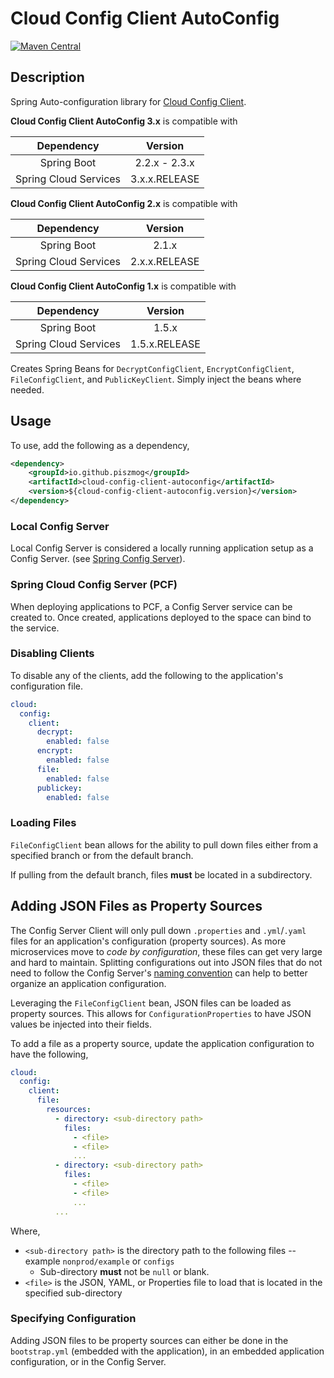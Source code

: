 # Cloud Config Client AutoConfig

[![Maven Central](https://maven-badges.herokuapp.com/maven-central/io.github.piszmog/cloud-config-client-autoconfig/badge.svg?style=plastic)](https://maven-badges.herokuapp.com/maven-central/io.github.piszmog/cloud-config-client-autoconfig)

## Description
Spring Auto-configuration library for [Cloud Config Client](https://github.com/Piszmog/cloud-config-client).

__Cloud Config Client AutoConfig 3.x__ is compatible with

| Dependency | Version |
| :---: | :---: |
| Spring Boot | 2.2.x - 2.3.x |
| Spring Cloud Services | 3.x.x.RELEASE |

__Cloud Config Client AutoConfig 2.x__ is compatible with

| Dependency | Version |
| :---: | :---: |
| Spring Boot | 2.1.x |
| Spring Cloud Services | 2.x.x.RELEASE |

__Cloud Config Client AutoConfig 1.x__ is compatible with

| Dependency | Version |
| :---: | :---: |
| Spring Boot | 1.5.x |
| Spring Cloud Services | 1.5.x.RELEASE |

Creates Spring Beans for `DecryptConfigClient`, `EncryptConfigClient`, `FileConfigClient`, and `PublicKeyClient`. Simply
inject the beans where needed.

## Usage
To use, add the following as a dependency,

```xml
<dependency>
    <groupId>io.github.piszmog</groupId>
    <artifactId>cloud-config-client-autoconfig</artifactId>
    <version>${cloud-config-client-autoconfig.version}</version>
</dependency>
```

### Local Config Server
Local Config Server is considered a locally running application setup as a Config Server. 
(see [Spring Config Server](https://github.com/spring-cloud/spring-cloud-config/tree/master/spring-cloud-config-server)).

### Spring Cloud Config Server (PCF)
When deploying applications to PCF, a Config Server service can be created to. Once created,
applications deployed to the space can bind to the service.

### Disabling Clients
To disable any of the clients, add the following to the application's configuration file.

```yaml
cloud:
  config:
    client:
      decrypt:
        enabled: false
      encrypt:
        enabled: false
      file:
        enabled: false
      publickey:
        enabled: false
```

### Loading Files
`FileConfigClient` bean allows for the ability to pull down files either from a specified branch or from the default branch.

If pulling from the default branch, files __must__ be located in a subdirectory.

## Adding JSON Files as Property Sources
The Config Server Client will only pull down `.properties` and `.yml`/`.yaml` files for an application's configuration (property sources). As 
more microservices move to _code by configuration_, these files can get very large and hard to maintain. Splitting configurations 
out into JSON files that do not need to follow the Config Server's [naming convention](https://cloud.spring.io/spring-cloud-static/spring-cloud-config/1.3.1.RELEASE/#_quick_start) 
can help to better organize an application configuration.

Leveraging the `FileConfigClient` bean, JSON files can be loaded as property sources. This allows for `ConfigurationProperties` 
to have JSON values be injected into their fields.

To add a file as a property source, update the application configuration to have the following,
```yaml
cloud:
  config:
    client:
      file:
        resources:
          - directory: <sub-directory path>
            files:
              - <file>
              - <file>
              ...
          - directory: <sub-directory path>
            files:
              - <file>
              - <file>
              ...
          ...
```

Where,
- `<sub-directory path>` is the directory path to the following files -- example `nonprod/example` or `configs`
  - Sub-directory __must__ not be `null` or blank.
- `<file>` is the JSON, YAML, or Properties file to load that is located in the specified sub-directory

### Specifying Configuration
Adding JSON files to be property sources can either be done in the `bootstrap.yml` (embedded with the application), in an embedded 
application configuration, or in the Config Server.